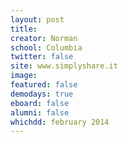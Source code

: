 ```yaml
---
layout: post
title: 
creator: Norman
school: Columbia
twitter: false
site: www.simplyshare.it
image:
featured: false
demodays: true
eboard: false
alumni: false
whichdd: february 2014
---
```

